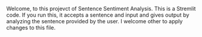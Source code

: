 Welcome, to this projevct of Sentence Sentiment Analysis.
This is a Stremlit code.
If you run this, it accepts a sentence and input and gives output by analyzing the sentence provided by the user.
I welcome other to apply changes to this file.

